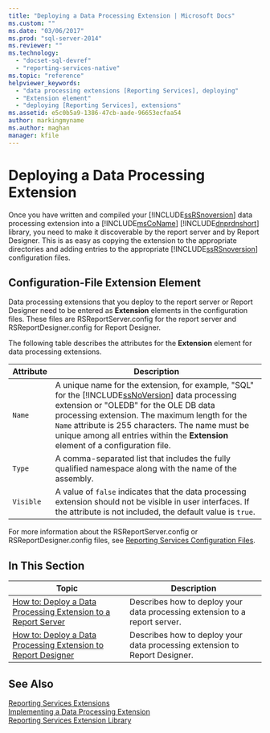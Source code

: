 ```yaml
---
title: "Deploying a Data Processing Extension | Microsoft Docs"
ms.custom: ""
ms.date: "03/06/2017"
ms.prod: "sql-server-2014"
ms.reviewer: ""
ms.technology: 
  - "docset-sql-devref"
  - "reporting-services-native"
ms.topic: "reference"
helpviewer_keywords: 
  - "data processing extensions [Reporting Services], deploying"
  - "Extension element"
  - "deploying [Reporting Services], extensions"
ms.assetid: e5c0b5a9-1386-47cb-aade-96653ecfaa54
author: markingmyname
ms.author: maghan
manager: kfile
---
```

# Deploying a Data Processing Extension
  Once you have written and compiled your [!INCLUDE[ssRSnoversion](../../../includes/ssrsnoversion-md.md)] data processing extension into a [!INCLUDE[msCoName](../../../includes/msconame-md.md)] [!INCLUDE[dnprdnshort](../../../includes/dnprdnshort-md.md)] library, you need to make it discoverable by the report server and by Report Designer. This is as easy as copying the extension to the appropriate directories and adding entries to the appropriate [!INCLUDE[ssRSnoversion](../../../includes/ssrsnoversion-md.md)] configuration files.  
  
## Configuration-File Extension Element  
 Data processing extensions that you deploy to the report server or Report Designer need to be entered as **Extension** elements in the configuration files. These files are RSReportServer.config for the report server and RSReportDesigner.config for Report Designer.  
  
 The following table describes the attributes for the **Extension** element for data processing extensions.  
  
|Attribute|Description|  
|---------------|-----------------|  
|`Name`|A unique name for the extension, for example, "SQL" for the [!INCLUDE[ssNoVersion](../../../includes/ssnoversion-md.md)] data processing extension or "OLEDB" for the OLE DB data processing extension. The maximum length for the `Name` attribute is 255 characters. The name must be unique among all entries within the **Extension** element of a configuration file.|  
|`Type`|A comma-separated list that includes the fully qualified namespace along with the name of the assembly.|  
|`Visible`|A value of `false` indicates that the data processing extension should not be visible in user interfaces. If the attribute is not included, the default value is `true`.|  
  
 For more information about the RSReportServer.config or RSReportDesigner.config files, see [Reporting Services Configuration Files](../../report-server/reporting-services-configuration-files.md).  
  
## In This Section  
  
|Topic|Description|  
|-----------|-----------------|  
|[How to: Deploy a Data Processing Extension to a Report Server](deploying-a-data-processing-extension-to-a-report-server.md)|Describes how to deploy your data processing extension to a report server.|  
|[How to: Deploy a Data Processing Extension to Report Designer](deploying-a-data-processing-extension-to-report-designer.md)|Describes how to deploy your data processing extension to Report Designer.|  
  
## See Also  
 [Reporting Services Extensions](../reporting-services-extensions.md)   
 [Implementing a Data Processing Extension](implementing-a-data-processing-extension.md)   
 [Reporting Services Extension Library](../reporting-services-extension-library.md)  
  
  
